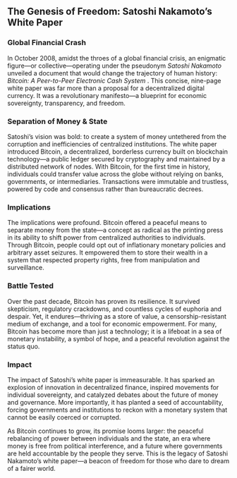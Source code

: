 ## **The Genesis of Freedom: Satoshi Nakamoto’s White Paper**

### Global Financial Crash

In October 2008, amidst the throes of a global financial crisis, an enigmatic figure—or collective—operating under the pseudonym *Satoshi Nakamoto* unveiled a document that would change the trajectory of human history:  *Bitcoin: A Peer-to-Peer Electronic Cash System* . This concise, nine-page white paper was far more than a proposal for a decentralized digital currency. It was a revolutionary manifesto—a blueprint for economic sovereignty, transparency, and freedom.

### Separation of Money & State

Satoshi’s vision was bold: to create a system of money untethered from the corruption and inefficiencies of centralized institutions. The white paper introduced Bitcoin, a decentralized, borderless currency built on blockchain technology—a public ledger secured by cryptography and maintained by a distributed network of nodes. With Bitcoin, for the first time in history, individuals could transfer value across the globe without relying on banks, governments, or intermediaries. Transactions were immutable and trustless, powered by code and consensus rather than bureaucratic decrees.

### Implications

The implications were profound. Bitcoin offered a peaceful means to separate money from the state—a concept as radical as the printing press in its ability to shift power from centralized authorities to individuals. Through Bitcoin, people could opt out of inflationary monetary policies and arbitrary asset seizures. It empowered them to store their wealth in a system that respected property rights, free from manipulation and surveillance.

### Battle Tested

Over the past decade, Bitcoin has proven its resilience. It survived skepticism, regulatory crackdowns, and countless cycles of euphoria and despair. Yet, it endures—thriving as a store of value, a censorship-resistant medium of exchange, and a tool for economic empowerment. For many, Bitcoin has become more than just a technology; it is a lifeboat in a sea of monetary instability, a symbol of hope, and a peaceful revolution against the status quo.

### Impact

The impact of Satoshi’s white paper is immeasurable. It has sparked an explosion of innovation in decentralized finance, inspired movements for individual sovereignty, and catalyzed debates about the future of money and governance. More importantly, it has planted a seed of accountability, forcing governments and institutions to reckon with a monetary system that cannot be easily coerced or corrupted.

As Bitcoin continues to grow, its promise looms larger: the peaceful rebalancing of power between individuals and the state, an era where money is free from political interference, and a future where governments are held accountable by the people they serve. This is the legacy of Satoshi Nakamoto’s white paper—a beacon of freedom for those who dare to dream of a fairer world.
